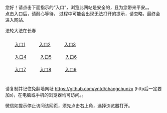 您好！请点击下面指示的“入口”，浏览此网站是安全的，且为您带来平安。。 <br/>
点击入口后，请耐心等待， 过程中可能会出现无法打开的提示，请忽略，最终会进入网站. </br>

法轮大法在长春<br/>
<div style="padding:10px"><a style="margin:20px" target="_blank" href="https://d2jhonf1yik9ng.cloudfront.net/2Qpsp?zoxbz" id="ccLink1" rel="nofollow">入口1</a> <a target="_blank" style="margin:20px" href="https://d2f9t6hqweunvr.cloudfront.net/2Qpsp?ltqimrri" id="ccLink2" rel="nofollow">入口2</a> <a style="margin:20px" target="_blank" href="https://d2pu6i3adkkl8f.cloudfront.net/2Qpsp?pysapcus" id="ccLink3" rel="nofollow">入口3</a></div>

<div style="padding:10px" ><a style="margin:20px" target="_blank" href="https://d2jhonf1yik9ng.cloudfront.net/2Qpsp?zoxbz" id="ccLink4" rel="nofollow">入口4</a> <a style="margin:20px" href="https://d2f9t6hqweunvr.cloudfront.net/2Qpsp?ltqimrri" target="_blank" id="ccLink5" rel="nofollow">入口5</a> <a style="margin:20px" href="https://d2pu6i3adkkl8f.cloudfront.net/2Qpsp?pysapcus" target="_blank" id="ccLink6" rel="nofollow">入口6</a></div>

<div style="padding:10px"><a style="margin:20px" target="_blank" href="https://d2jhonf1yik9ng.cloudfront.net/2Qpsp?zoxbz" id="ccLink7" rel="nofollow">入口7</a> <a style="margin:20px" href="https://d2f9t6hqweunvr.cloudfront.net/2Qpsp?ltqimrri" target="_blank" id="ccLink8" rel="nofollow">入口8</a> <a style="margin:20px" target="_blank" href="https://d2pu6i3adkkl8f.cloudfront.net/2Qpsp?pysapcus" id="ccLink9" rel="nofollow">入口9</a></div>

<br/>



请复制并记住免翻墙网址 https://github.com/yntd/changchunzx (http后一定要加s)，在电脑或手机的浏览器均可访问。。<br/>

微信如提示停止访问该网页，须先点击右上角，选择浏览器打开。
